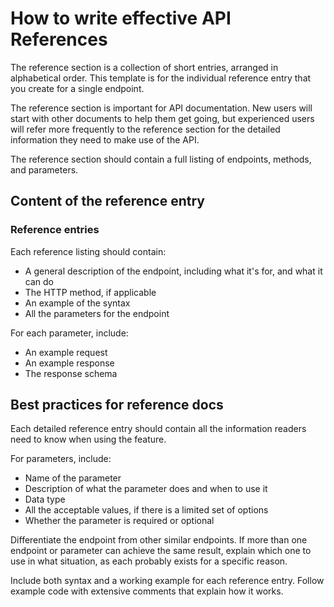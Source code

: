 # How to write effective API References

The reference section is a collection of short entries, arranged in alphabetical order. This template is for the individual reference entry that you create for a single endpoint.

The reference section is important for API documentation. New users will start with other documents to help them get going, but experienced users will refer more frequently to the reference section for the detailed information they need to make use of the API.

The reference section should contain a full listing of endpoints, methods, and parameters.

## Content of the reference entry

### Reference entries

Each reference listing should contain:

* A general description of the endpoint, including what it's for, and what it can do
* The HTTP method, if applicable
* An example of the syntax
* All the parameters for the endpoint

For each parameter, include:

* An example request
* An example response
* The response schema

## Best practices for reference docs

Each detailed reference entry should contain all the information readers need to know when using the feature.

For parameters, include:

* Name of the parameter
* Description of what the parameter does and when to use it
* Data type
* All the acceptable values, if there is a limited set of options
* Whether the parameter is required or optional

Differentiate the endpoint from other similar endpoints. If more than one endpoint or parameter can achieve the same result, explain which one to use in what situation, as each probably exists for a specific reason.

Include both syntax and a working example for each reference entry. Follow example code with extensive comments that explain how it works.